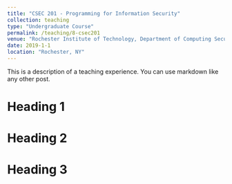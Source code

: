 ```yaml
---
title: "CSEC 201 - Programming for Information Security"
collection: teaching
type: "Undergraduate Course"
permalink: /teaching/8-csec201
venue: "Rochester Institute of Technology, Department of Computing Security"
date: 2019-1-1
location: "Rochester, NY"
---
```


This is a description of a teaching experience. You can use markdown like any other post.

Heading 1
======

Heading 2
======

Heading 3
======

